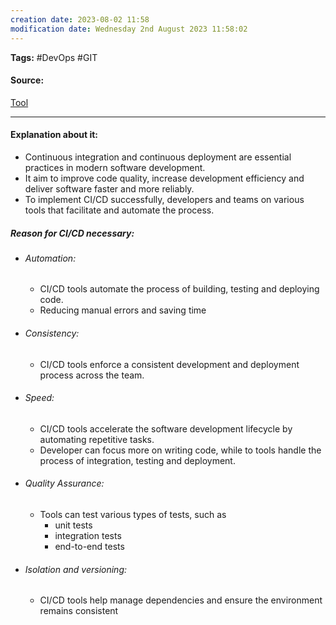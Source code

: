```yaml
---
creation date: 2023-08-02 11:58
modification date: Wednesday 2nd August 2023 11:58:02
---
```


**Tags:** #DevOps #GIT 

#### Source:
[Tool](https://chat.openai.com/share/4a901cb9-f11d-4d07-9fa9-15404ff7b957)

--------------------------------------

#### Explanation about it:

 * Continuous integration and continuous deployment are essential practices in modern software development.
 * It aim to improve code quality, increase development efficiency and deliver software faster and more reliably.
 * To implement CI/CD successfully, developers and teams on various tools that facilitate and automate the process.

##### Reason for CI/CD necessary:
* ###### Automation:
	* CI/CD tools automate the process of building, testing and deploying code.
	* Reducing manual errors and saving time
* ###### Consistency:
	* CI/CD tools enforce a consistent development and deployment process across the team.
* ###### Speed:
	* CI/CD tools accelerate the software development lifecycle by automating repetitive tasks.
	* Developer can focus more on writing code, while to tools handle the process of integration, testing and deployment.
* ###### Quality Assurance:
	* Tools can test various types of tests, such as
		* unit tests
		* integration tests
		* end-to-end tests
* ###### Isolation and versioning:
	* CI/CD tools help manage dependencies and ensure the environment remains consistent